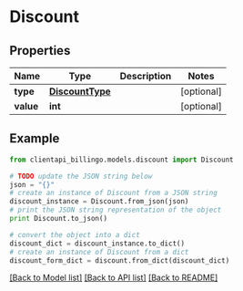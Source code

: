 # Discount


## Properties
Name | Type | Description | Notes
------------ | ------------- | ------------- | -------------
**type** | [**DiscountType**](DiscountType.md) |  | [optional] 
**value** | **int** |  | [optional] 

## Example

```python
from clientapi_billingo.models.discount import Discount

# TODO update the JSON string below
json = "{}"
# create an instance of Discount from a JSON string
discount_instance = Discount.from_json(json)
# print the JSON string representation of the object
print Discount.to_json()

# convert the object into a dict
discount_dict = discount_instance.to_dict()
# create an instance of Discount from a dict
discount_form_dict = discount.from_dict(discount_dict)
```
[[Back to Model list]](../README.md#documentation-for-models) [[Back to API list]](../README.md#documentation-for-api-endpoints) [[Back to README]](../README.md)


